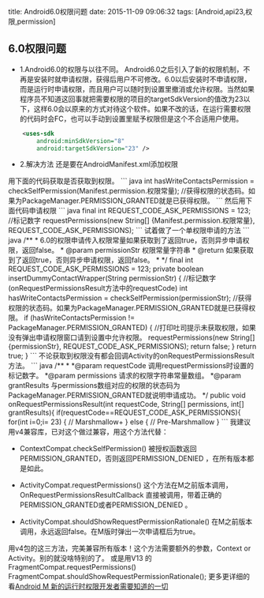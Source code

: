 title: Android6.0权限问题
date: 2015-11-09 09:06:32
tags: [Android,api23,权限,permission]

## 6.0权限问题
* 1.Android6.0的权限与以往不同。
	Android6.0之后引入了新的权限机制，不再是安装时就申请权限，获得后用户不可修改。6.0以后安装时不申请权限，而是运行时申请权限，而且用户可以随时到设置里撤消或允许权限。当然如果程序员不知道这回事就把需要权限的项目的targetSdkVersion的值改为23以下，这样6.0会以原来的方式对待这个软件。如果不改的话，在运行需要权限的代码时会FC，也可以手动到设置里赋予权限但是这个不合适用户使用。
``` xml
	<uses-sdk
		android:minSdkVersion="8"
		android:targetSdkVersion="23" />
```
* 2.解决方法
还是要在AndroidManifest.xml添加权限
<uses-permission android:name="android.permission.WRITE_EXTERNAL_STORAGE"/>
用下面的代码获取是否获取到权限。
``` java
int hasWriteContactsPermission = checkSelfPermission(Manifest.permission.权限常量);
//获得权限的状态码。如果为PackageManager.PERMISSION_GRANTED就是已获得权限。
```
然后用下面代码申请权限
``` java
final int REQUEST_CODE_ASK_PERMISSIONS = 123;
//标记数字
requestPermissions(new String[] {Manifest.permission.权限常量}, 
			REQUEST_CODE_ASK_PERMISSIONS);
```
试着做了一个单权限申请的方法
``` java
/**
* 6.0的权限申请传入权限常量如果获取到了返回true，否则异步申请权限，返回false。
* @param permissionStr 权限常量字符串
* @return 如果获取到了返回true，否则异步申请权限，返回false。
*
*/
final int REQUEST_CODE_ASK_PERMISSIONS = 123;
private boolean insertDummyContactWrapper(String permissionStr) { 
//标记数字(onRequestPermissionsResult方法中的requestCode)
int hasWriteContactsPermission = checkSelfPermission(permissionStr);
//获得权限的状态码。如果为PackageManager.PERMISSION_GRANTED就是已获得权限。
if (hasWriteContactsPermission != PackageManager.PERMISSION_GRANTED) {
	//打印吐司提示未获取权限，如果没有弹出申请权限窗口请到设置中允许权限。
	requestPermissions(new String[] {permissionStr}, 
			REQUEST_CODE_ASK_PERMISSIONS); 
	return false; 
	} 
	return true;
} 
```
不论获取到权限没有都会回调Activity的onRequestPermissionsResult方法。
``` java
/**
*
*@param requestCode 调用requestPermissions时设置的标记数字。
*@param permissions 请求的权限字符串常量数组。
*@param grantResults 与permissions数组对应的权限的状态码为PackageManager.PERMISSION_GRANTED就说明申请成功。
*/
public void onRequestPermissionsResult(int requestCode, String[] permissions, int[] grantResults){
	if(requestCode==REQUEST_CODE_ASK_PERMISSIONS){
	for(int i=0;i<permissions.length;i++){
		if(grantResults[i]==PackageManager.PERMISSION_GRANTED){
			Toast.makeText(MainActivity.this, permissions[i]+"获取成功", Toast.LENGTH_SHORT)
				.show();
		}else{
			Toast.makeText(MainActivity.this, permissions[i]+"获取失败", Toast.LENGTH_SHORT)
				.show();
		}
	}
	}else{
		super.onRequestPermissionsResult(requestCode, permissions, grantResults);
	}
}
```
	以上的方法checkSelfPermission和requestPermissions都是api23(6.0)后Activity的。如果要兼容需要判断版本。
``` java
if (Build.VERSION.SDK_INT >= 23) { 
	// Marshmallow+ 
} else { 
	// Pre-Marshmallow 
} 
```
我建议用v4兼容库，已对这个做过兼容，用这个方法代替：

* ContextCompat.checkSelfPermission()
被授权函数返回PERMISSION_GRANTED，否则返回PERMISSION_DENIED ，在所有版本都是如此。

* ActivityCompat.requestPermissions()
这个方法在M之前版本调用，OnRequestPermissionsResultCallback 直接被调用，带着正确的 PERMISSION_GRANTED或者PERMISSION_DENIED 。

* ActivityCompat.shouldShowRequestPermissionRationale()
在M之前版本调用，永远返回false。在M版时弹出一次申请框后为true。

用v4包的这三方法，完美兼容所有版本！这个方法需要额外的参数，Context or Activity。别的就没啥特别的了。
或是用V13 的FragmentCompat.requestPermissions() FragmentCompat.shouldShowRequestPermissionRationale();
更多更详细的看[Android M 新的运行时权限开发者需要知道的一切](http://www.jianshu.com/p/e1ab1a179fbb)